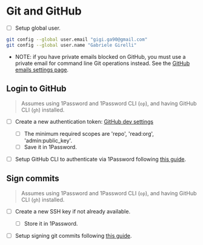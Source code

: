 # Git and GitHub

- [ ] Setup global user.

```bash
git config --global user.email "gigi.ga90@gmail.com"
git config --global user.name "Gabriele Girelli"
```

- NOTE: if you have private emails blocked on GitHub, you must use a private
  email for command line Git operations instead. See the [GitHub emails settings page](https://github.com/settings/emails).

## Login to GitHub

> Assumes using 1Password and 1Password CLI (`op`), and having GitHub CLI (`gh`) installed.

- [ ] Create a new authentication token: [GitHub dev settings](https://github.com/settings/tokens)

  - [ ] The minimum required scopes are 'repo', 'read:org', 'admin:public_key'.
  - [ ] Save it in 1Password.

- [ ] Setup GitHub CLI to authenticate via 1Password following [this guide](https://developer.1password.com/docs/cli/shell-plugins/github/).

## Sign commits

> Assumes using 1Password and 1Password CLI (`op`), and having GitHub CLI (`gh`) installed.

- [ ] Create a new SSH key if not already available.

  - [ ] Store it in 1Password.

- [ ] Setup signing git commits following [this guide](https://developer.1password.com/docs/ssh/git-commit-signing/).
